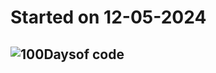 # Started on 12-05-2024
## ![100Daysof code](https://i.ytimg.com/vi/2exKokkn8o0/maxresdefault.jpg)


